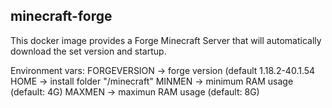 ## minecraft-forge

This docker image provides a Forge Minecraft Server that will automatically download the set version and startup. 

Environment vars:
    FORGEVERSION -> forge version (default 1.18.2-40.1.54
    HOME -> install folder "/minecraft"
    MINMEN -> minimum RAM usage (default: 4G)
    MAXMEN -> maximun RAM usage (default: 8G)
